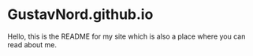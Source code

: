# GustavNord.github.io

Hello, this is the README for my site which is also a place where you can read about me. 
